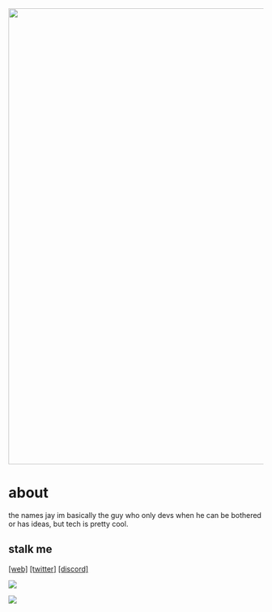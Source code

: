 <div align="center">
 <img width="900" src="https://cdn.discordapp.com/attachments/991762029662711910/1091376181892358214/Jay.ts.png">
</div>

# about
the names jay im basically the guy who only devs when he can be bothered or has ideas, but tech is pretty cool.

## stalk me
[[web]](https://jayts.xyz) [[twitter]](https://twitter.com/YouFoundJay_) [[discord]](https://discord.gg/47fWbK5QYB)

<p>
  <a href="https://skillicons.dev">
    <img src="https://skillicons.dev/icons?i=js,ts,html,css,lua,python" />
  </a>
</p>

<p>
  <a href="https://skillicons.dev">
    <img src="https://skillicons.dev/icons?i=nodejs,git,mongodb,discord" />
  </a>
</p>
